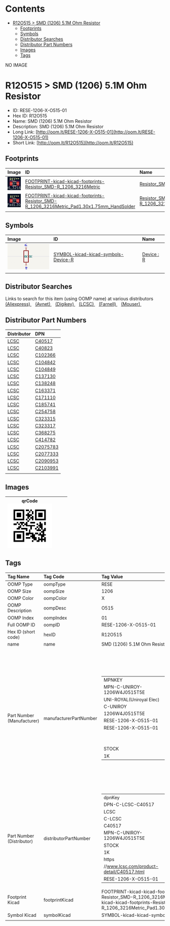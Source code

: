 



Contents
========

* [R12O515 > SMD (1206) 5.1M Ohm Resistor](#r12o515--smd-1206-51m-ohm-resistor)
	* [Footprints](#footprints)
	* [Symbols](#symbols)
	* [Distributor Searches](#distributor-searches)
	* [Distributor Part Numbers](#distributor-part-numbers)
	* [Images](#images)
	* [Tags](#tags)
  
NO IMAGE  
# R12O515 > SMD (1206) 5.1M Ohm Resistor

- ID: RESE-1206-X-O515-01
- Hex ID: R12O515
- Name: SMD (1206) 5.1M Ohm Resistor
- Description: SMD (1206) 5.1M Ohm Resistor
- Long Link: [http://oom.lt/RESE-1206-X-O515-01](http://oom.lt/RESE-1206-X-O515-01)
- Short Link: [http://oom.lt/R12O515](http://oom.lt/R12O515)

## Footprints
  

|Image|ID|Name|
| :--- | :--- | :--- |
|[![](https://raw.githubusercontent.com/oomlout/oomlout_OOMP_eda_V2/main/FOOTPRINT/kicad/kicad-footprints/Resistor_SMD/R_1206_3216Metric/image_140.png)](https://github.com/oomlout/oomlout_OOMP_eda_V2/tree/main/FOOTPRINT/kicad/kicad-footprints/Resistor_SMD/R_1206_3216Metric/)|[FOOTPRINT-kicad-kicad-footprints-Resistor_SMD-R_1206_3216Metric](https://github.com/oomlout/oomlout_OOMP_eda_V2/tree/main/FOOTPRINT/kicad/kicad-footprints/Resistor_SMD/R_1206_3216Metric/)|[Resistor_SMD : R_1206_3216Metric](https://github.com/oomlout/oomlout_OOMP_eda_V2/tree/main/FOOTPRINT/kicad/kicad-footprints/Resistor_SMD/R_1206_3216Metric/)|
|[![](https://raw.githubusercontent.com/oomlout/oomlout_OOMP_eda_V2/main/FOOTPRINT/kicad/kicad-footprints/Resistor_SMD/R_1206_3216Metric_Pad1.30x1.75mm_HandSolder/image_140.png)](https://github.com/oomlout/oomlout_OOMP_eda_V2/tree/main/FOOTPRINT/kicad/kicad-footprints/Resistor_SMD/R_1206_3216Metric_Pad1.30x1.75mm_HandSolder/)|[FOOTPRINT-kicad-kicad-footprints-Resistor_SMD-R_1206_3216Metric_Pad1.30x1.75mm_HandSolder](https://github.com/oomlout/oomlout_OOMP_eda_V2/tree/main/FOOTPRINT/kicad/kicad-footprints/Resistor_SMD/R_1206_3216Metric_Pad1.30x1.75mm_HandSolder/)|[Resistor_SMD : R_1206_3216Metric_Pad1.30x1.75mm_HandSolder](https://github.com/oomlout/oomlout_OOMP_eda_V2/tree/main/FOOTPRINT/kicad/kicad-footprints/Resistor_SMD/R_1206_3216Metric_Pad1.30x1.75mm_HandSolder/)|
||||

## Symbols
  

|Image|ID|Name|
| :--- | :--- | :--- |
|[![](https://raw.githubusercontent.com/oomlout/oomlout_OOMP_eda_V2/main/SYMBOL/kicad/kicad-symbols/Device/R/image_140.png)](https://github.com/oomlout/oomlout_OOMP_eda_V2/tree/main/SYMBOL/kicad/kicad-symbols/Device/R/)|[SYMBOL-kicad-kicad-symbols-Device-R](https://github.com/oomlout/oomlout_OOMP_eda_V2/tree/main/SYMBOL/kicad/kicad-symbols/Device/R/)|[Device : R](https://github.com/oomlout/oomlout_OOMP_eda_V2/tree/main/SYMBOL/kicad/kicad-symbols/Device/R/)|
||||

## Distributor Searches
  
Links to search for this item (using OOMP name) at various distributors  
[(Aliexpress) ](https://www.aliexpress.com/wholesale?SearchText=1117SMD+1206+5.1M+Ohm+Resistor)&nbsp;&nbsp;&nbsp;[(Avnet) ](https://www.avnet.com/shop/us/search/SMD+1206+5.1M+Ohm+Resistor)&nbsp;&nbsp;&nbsp;[(Digikey) ](https://www.digikey.co.uk/en/products/result?s=SMD+1206+5.1M+Ohm+Resistor)&nbsp;&nbsp;&nbsp;[(LCSC) ](https://www.lcsc.com/search?q=SMD+1206+5.1M+Ohm+Resistor)&nbsp;&nbsp;&nbsp;[(Farnell) ](https://uk.farnell.com/search?st=SMD+1206+5.1M+Ohm+Resistor)&nbsp;&nbsp;&nbsp;[(Mouser) ](https://www.mouser.com/c/?q=SMD+1206+5.1M+Ohm+Resistor)&nbsp;&nbsp;&nbsp;
## Distributor Part Numbers
  

|Distributor|DPN|
| :--- | :--- |
|[LCSC](https://www.lcsc.com/product-detail/C40517.html)|[C40517](https://www.lcsc.com/product-detail/C40517.html)|
|[LCSC](https://www.lcsc.com/product-detail/C40823.html)|[C40823](https://www.lcsc.com/product-detail/C40823.html)|
|[LCSC](https://www.lcsc.com/product-detail/C102366.html)|[C102366](https://www.lcsc.com/product-detail/C102366.html)|
|[LCSC](https://www.lcsc.com/product-detail/C104842.html)|[C104842](https://www.lcsc.com/product-detail/C104842.html)|
|[LCSC](https://www.lcsc.com/product-detail/C104849.html)|[C104849](https://www.lcsc.com/product-detail/C104849.html)|
|[LCSC](https://www.lcsc.com/product-detail/C137130.html)|[C137130](https://www.lcsc.com/product-detail/C137130.html)|
|[LCSC](https://www.lcsc.com/product-detail/C138248.html)|[C138248](https://www.lcsc.com/product-detail/C138248.html)|
|[LCSC](https://www.lcsc.com/product-detail/C163371.html)|[C163371](https://www.lcsc.com/product-detail/C163371.html)|
|[LCSC](https://www.lcsc.com/product-detail/C171110.html)|[C171110](https://www.lcsc.com/product-detail/C171110.html)|
|[LCSC](https://www.lcsc.com/product-detail/C185741.html)|[C185741](https://www.lcsc.com/product-detail/C185741.html)|
|[LCSC](https://www.lcsc.com/product-detail/C254758.html)|[C254758](https://www.lcsc.com/product-detail/C254758.html)|
|[LCSC](https://www.lcsc.com/product-detail/C323315.html)|[C323315](https://www.lcsc.com/product-detail/C323315.html)|
|[LCSC](https://www.lcsc.com/product-detail/C323317.html)|[C323317](https://www.lcsc.com/product-detail/C323317.html)|
|[LCSC](https://www.lcsc.com/product-detail/C368275.html)|[C368275](https://www.lcsc.com/product-detail/C368275.html)|
|[LCSC](https://www.lcsc.com/product-detail/C414782.html)|[C414782](https://www.lcsc.com/product-detail/C414782.html)|
|[LCSC](https://www.lcsc.com/product-detail/C2075783.html)|[C2075783](https://www.lcsc.com/product-detail/C2075783.html)|
|[LCSC](https://www.lcsc.com/product-detail/C2077333.html)|[C2077333](https://www.lcsc.com/product-detail/C2077333.html)|
|[LCSC](https://www.lcsc.com/product-detail/C2090953.html)|[C2090953](https://www.lcsc.com/product-detail/C2090953.html)|
|[LCSC](https://www.lcsc.com/product-detail/C2103991.html)|[C2103991](https://www.lcsc.com/product-detail/C2103991.html)|
|||

## Images
  

|qrCode<br>[![](https://raw.githubusercontent.com/oomlout/oomlout_OOMP_parts_V2/main/RESE/1206/X/O515/01/qrCode_140.png)](https://github.com/oomlout/oomlout_OOMP_parts_V2/tree/main/RESE/1206/X/O515/01/qrCode.png)||||
| :---: | :---: | :---: | :---: |

## Tags
  

|Tag Name|Tag Code|Tag Value|
| :--- | :--- | :--- |
|OOMP Type|oompType|RESE|
|OOMP Size|oompSize|1206|
|OOMP Color|oompColor|X|
|OOMP Description|oompDesc|O515|
|OOMP Index|oompIndex|01|
|Full OOMP ID|oompID|RESE-1206-X-O515-01|
|Hex ID (short code)|hexID|R12O515|
|name|name|SMD (1206) 5.1M Ohm Resistor|
|Part Number (Manufacturer)|manufacturerPartNumber|<table><tr><td>MPNKEY</td></tr><tr><td> MPN-C-UNIROY-1206W4J0515T5E</td><td> MANUFACTURER</td></tr><tr><td> UNI-ROYAL(Uniroyal Elec)</td><td> MANUCODE</td></tr><tr><td> C-UNIROY</td><td> MPN</td></tr><tr><td> 1206W4J0515T5E</td><td> OOMPIDPARTIAL</td></tr><tr><td> RESE-1206-X-O515-01</td><td> OOMPID</td></tr><tr><td> RESE-1206-X-O515-01</td><td> LINK</td></tr><tr><td> </td><td> DESCRIPTION</td></tr><tr><td> </td><td> TAGS</td></tr><tr><td> STOCK</td></tr><tr><td>1K</td></tr></table></td><td> <table><tr><td>MPNKEY</td></tr><tr><td> MPN-C-UNIROY-1206W4F5104T5E</td><td> MANUFACTURER</td></tr><tr><td> UNI-ROYAL(Uniroyal Elec)</td><td> MANUCODE</td></tr><tr><td> C-UNIROY</td><td> MPN</td></tr><tr><td> 1206W4F5104T5E</td><td> OOMPIDPARTIAL</td></tr><tr><td> RESE-1206-X-O515-01</td><td> OOMPID</td></tr><tr><td> RESE-1206-X-O515-01</td><td> LINK</td></tr><tr><td> </td><td> DESCRIPTION</td></tr><tr><td> </td><td> TAGS</td></tr><tr><td> </td></tr></table></td><td> <table><tr><td>MPNKEY</td></tr><tr><td> MPN-C-LIZELE-CR1206J40515G</td><td> MANUFACTURER</td></tr><tr><td> LIZ Elec</td><td> MANUCODE</td></tr><tr><td> C-LIZELE</td><td> MPN</td></tr><tr><td> CR1206J40515G</td><td> OOMPIDPARTIAL</td></tr><tr><td> RESE-1206-X-O515-01</td><td> OOMPID</td></tr><tr><td> RESE-1206-X-O515-01</td><td> LINK</td></tr><tr><td> </td><td> DESCRIPTION</td></tr><tr><td> </td><td> TAGS</td></tr><tr><td> </td></tr></table></td><td> <table><tr><td>MPNKEY</td></tr><tr><td> MPN-C-RALEC-RTT065104FTP</td><td> MANUFACTURER</td></tr><tr><td> RALEC</td><td> MANUCODE</td></tr><tr><td> C-RALEC</td><td> MPN</td></tr><tr><td> RTT065104FTP</td><td> OOMPIDPARTIAL</td></tr><tr><td> RESE-1206-X-O515-01</td><td> OOMPID</td></tr><tr><td> RESE-1206-X-O515-01</td><td> LINK</td></tr><tr><td> </td><td> DESCRIPTION</td></tr><tr><td> </td><td> TAGS</td></tr><tr><td> STOCK</td></tr><tr><td>1K</td></tr></table></td><td> <table><tr><td>MPNKEY</td></tr><tr><td> MPN-C-RALEC-RTT06515JTP</td><td> MANUFACTURER</td></tr><tr><td> RALEC</td><td> MANUCODE</td></tr><tr><td> C-RALEC</td><td> MPN</td></tr><tr><td> RTT06515JTP</td><td> OOMPIDPARTIAL</td></tr><tr><td> RESE-1206-X-O515-01</td><td> OOMPID</td></tr><tr><td> RESE-1206-X-O515-01</td><td> LINK</td></tr><tr><td> </td><td> DESCRIPTION</td></tr><tr><td> </td><td> TAGS</td></tr><tr><td> STOCK</td></tr><tr><td>1K</td></tr></table></td><td> <table><tr><td>MPNKEY</td></tr><tr><td> MPN-C-YAGEO-RC1206JR-075M1L</td><td> MANUFACTURER</td></tr><tr><td> YAGEO</td><td> MANUCODE</td></tr><tr><td> C-YAGEO</td><td> MPN</td></tr><tr><td> RC1206JR-075M1L</td><td> OOMPIDPARTIAL</td></tr><tr><td> RESE-1206-X-O515-01</td><td> OOMPID</td></tr><tr><td> RESE-1206-X-O515-01</td><td> LINK</td></tr><tr><td> </td><td> DESCRIPTION</td></tr><tr><td> </td><td> TAGS</td></tr><tr><td> </td></tr></table></td><td> <table><tr><td>MPNKEY</td></tr><tr><td> MPN-C-YAGEO-AC1206FR-075M1L</td><td> MANUFACTURER</td></tr><tr><td> YAGEO</td><td> MANUCODE</td></tr><tr><td> C-YAGEO</td><td> MPN</td></tr><tr><td> AC1206FR-075M1L</td><td> OOMPIDPARTIAL</td></tr><tr><td> RESE-1206-X-O515-01</td><td> OOMPID</td></tr><tr><td> RESE-1206-X-O515-01</td><td> LINK</td></tr><tr><td> </td><td> DESCRIPTION</td></tr><tr><td> </td><td> TAGS</td></tr><tr><td> </td></tr></table></td><td> <table><tr><td>MPNKEY</td></tr><tr><td> MPN-C-YAGEO-RC1206FR-075M1L</td><td> MANUFACTURER</td></tr><tr><td> YAGEO</td><td> MANUCODE</td></tr><tr><td> C-YAGEO</td><td> MPN</td></tr><tr><td> RC1206FR-075M1L</td><td> OOMPIDPARTIAL</td></tr><tr><td> RESE-1206-X-O515-01</td><td> OOMPID</td></tr><tr><td> RESE-1206-X-O515-01</td><td> LINK</td></tr><tr><td> </td><td> DESCRIPTION</td></tr><tr><td> </td><td> TAGS</td></tr><tr><td> </td></tr></table></td><td> <table><tr><td>MPNKEY</td></tr><tr><td> MPN-C-WALSIN-WR12W5104FTL</td><td> MANUFACTURER</td></tr><tr><td> Walsin Tech Corp</td><td> MANUCODE</td></tr><tr><td> C-WALSIN</td><td> MPN</td></tr><tr><td> WR12W5104FTL</td><td> OOMPIDPARTIAL</td></tr><tr><td> RESE-1206-X-O515-01</td><td> OOMPID</td></tr><tr><td> RESE-1206-X-O515-01</td><td> LINK</td></tr><tr><td> </td><td> DESCRIPTION</td></tr><tr><td> </td><td> TAGS</td></tr><tr><td> </td></tr></table></td><td> <table><tr><td>MPNKEY</td></tr><tr><td> MPN-C-HKRHON-RCT065M1FLF</td><td> MANUFACTURER</td></tr><tr><td> HKR(Hong Kong Resistors)</td><td> MANUCODE</td></tr><tr><td> C-HKRHON</td><td> MPN</td></tr><tr><td> RCT065M1FLF</td><td> OOMPIDPARTIAL</td></tr><tr><td> RESE-1206-X-O515-01</td><td> OOMPID</td></tr><tr><td> RESE-1206-X-O515-01</td><td> LINK</td></tr><tr><td> </td><td> DESCRIPTION</td></tr><tr><td> </td><td> TAGS</td></tr><tr><td> </td></tr></table></td><td> <table><tr><td>MPNKEY</td></tr><tr><td> MPN-C-TAITEC-RM12FTN5104</td><td> MANUFACTURER</td></tr><tr><td> TA-I Tech</td><td> MANUCODE</td></tr><tr><td> C-TAITEC</td><td> MPN</td></tr><tr><td> RM12FTN5104</td><td> OOMPIDPARTIAL</td></tr><tr><td> RESE-1206-X-O515-01</td><td> OOMPID</td></tr><tr><td> RESE-1206-X-O515-01</td><td> LINK</td></tr><tr><td> </td><td> DESCRIPTION</td></tr><tr><td> </td><td> TAGS</td></tr><tr><td> </td></tr></table></td><td> <table><tr><td>MPNKEY</td></tr><tr><td> MPN-C-FHGUAN-RS-06L5104FT</td><td> MANUFACTURER</td></tr><tr><td> FH (Guangdong Fenghua Advanced Tech)</td><td> MANUCODE</td></tr><tr><td> C-FHGUAN</td><td> MPN</td></tr><tr><td> RS-06L5104FT</td><td> OOMPIDPARTIAL</td></tr><tr><td> RESE-1206-X-O515-01</td><td> OOMPID</td></tr><tr><td> RESE-1206-X-O515-01</td><td> LINK</td></tr><tr><td> </td><td> DESCRIPTION</td></tr><tr><td> </td><td> TAGS</td></tr><tr><td> </td></tr></table></td><td> <table><tr><td>MPNKEY</td></tr><tr><td> MPN-C-FHGUAN-RS-06L515JT</td><td> MANUFACTURER</td></tr><tr><td> FH (Guangdong Fenghua Advanced Tech)</td><td> MANUCODE</td></tr><tr><td> C-FHGUAN</td><td> MPN</td></tr><tr><td> RS-06L515JT</td><td> OOMPIDPARTIAL</td></tr><tr><td> RESE-1206-X-O515-01</td><td> OOMPID</td></tr><tr><td> RESE-1206-X-O515-01</td><td> LINK</td></tr><tr><td> </td><td> DESCRIPTION</td></tr><tr><td> </td><td> TAGS</td></tr><tr><td> </td></tr></table></td><td> <table><tr><td>MPNKEY</td></tr><tr><td> MPN-C-WALSIN-WR12X515JTL</td><td> MANUFACTURER</td></tr><tr><td> Walsin Tech Corp</td><td> MANUCODE</td></tr><tr><td> C-WALSIN</td><td> MPN</td></tr><tr><td> WR12X515JTL</td><td> OOMPIDPARTIAL</td></tr><tr><td> RESE-1206-X-O515-01</td><td> OOMPID</td></tr><tr><td> RESE-1206-X-O515-01</td><td> LINK</td></tr><tr><td> </td><td> DESCRIPTION</td></tr><tr><td> </td><td> TAGS</td></tr><tr><td> </td></tr></table></td><td> <table><tr><td>MPNKEY</td></tr><tr><td> MPN-C-UNIROY-HV06W4F5104T5E</td><td> MANUFACTURER</td></tr><tr><td> UNI-ROYAL(Uniroyal Elec)</td><td> MANUCODE</td></tr><tr><td> C-UNIROY</td><td> MPN</td></tr><tr><td> HV06W4F5104T5E</td><td> OOMPIDPARTIAL</td></tr><tr><td> RESE-1206-X-O515-01</td><td> OOMPID</td></tr><tr><td> RESE-1206-X-O515-01</td><td> LINK</td></tr><tr><td> </td><td> DESCRIPTION</td></tr><tr><td> </td><td> TAGS</td></tr><tr><td> </td></tr></table></td><td> <table><tr><td>MPNKEY</td></tr><tr><td> MPN-C-ROHMSE-KTR18EZPF5104</td><td> MANUFACTURER</td></tr><tr><td> ROHM Semicon</td><td> MANUCODE</td></tr><tr><td> C-ROHMSE</td><td> MPN</td></tr><tr><td> KTR18EZPF5104</td><td> OOMPIDPARTIAL</td></tr><tr><td> RESE-1206-X-O515-01</td><td> OOMPID</td></tr><tr><td> RESE-1206-X-O515-01</td><td> LINK</td></tr><tr><td> </td><td> DESCRIPTION</td></tr><tr><td> </td><td> TAGS</td></tr><tr><td> </td></tr></table></td><td> <table><tr><td>MPNKEY</td></tr><tr><td> MPN-C-PANASO-ERJ-8GEYJ515V</td><td> MANUFACTURER</td></tr><tr><td> PANASONIC</td><td> MANUCODE</td></tr><tr><td> C-PANASO</td><td> MPN</td></tr><tr><td> ERJ-8GEYJ515V</td><td> OOMPIDPARTIAL</td></tr><tr><td> RESE-1206-X-O515-01</td><td> OOMPID</td></tr><tr><td> RESE-1206-X-O515-01</td><td> LINK</td></tr><tr><td> </td><td> DESCRIPTION</td></tr><tr><td> </td><td> TAGS</td></tr><tr><td> </td></tr></table></td><td> <table><tr><td>MPNKEY</td></tr><tr><td> MPN-C-VISHAY-CRCW12065M10FKEA</td><td> MANUFACTURER</td></tr><tr><td> Vishay Intertech</td><td> MANUCODE</td></tr><tr><td> C-VISHAY</td><td> MPN</td></tr><tr><td> CRCW12065M10FKEA</td><td> OOMPIDPARTIAL</td></tr><tr><td> RESE-1206-X-O515-01</td><td> OOMPID</td></tr><tr><td> RESE-1206-X-O515-01</td><td> LINK</td></tr><tr><td> </td><td> DESCRIPTION</td></tr><tr><td> </td><td> TAGS</td></tr><tr><td> </td></tr></table></td><td> <table><tr><td>MPNKEY</td></tr><tr><td> MPN-C-TECONN-CRGH1206J5M1</td><td> MANUFACTURER</td></tr><tr><td> TE Connectivity</td><td> MANUCODE</td></tr><tr><td> C-TECONN</td><td> MPN</td></tr><tr><td> CRGH1206J5M1</td><td> OOMPIDPARTIAL</td></tr><tr><td> RESE-1206-X-O515-01</td><td> OOMPID</td></tr><tr><td> RESE-1206-X-O515-01</td><td> LINK</td></tr><tr><td> </td><td> DESCRIPTION</td></tr><tr><td> </td><td> TAGS</td></tr><tr><td> </td></tr></table></td><td> <table><tr><td>MPNKEY</td></tr><tr><td> MPN-C-UNIROY-1206W4J0515T5E</td><td> MANUFACTURER</td></tr><tr><td> UNI-ROYAL(Uniroyal Elec)</td><td> MANUCODE</td></tr><tr><td> C-UNIROY</td><td> MPN</td></tr><tr><td> 1206W4J0515T5E</td><td> OOMPIDPARTIAL</td></tr><tr><td> RESE-1206-X-O515-01</td><td> OOMPID</td></tr><tr><td> RESE-1206-X-O515-01</td><td> LINK</td></tr><tr><td> </td><td> DESCRIPTION</td></tr><tr><td> </td><td> TAGS</td></tr><tr><td> STOCK</td></tr><tr><td>1K</td></tr></table></td><td> <table><tr><td>MPNKEY</td></tr><tr><td> MPN-C-UNIROY-1206W4F5104T5E</td><td> MANUFACTURER</td></tr><tr><td> UNI-ROYAL(Uniroyal Elec)</td><td> MANUCODE</td></tr><tr><td> C-UNIROY</td><td> MPN</td></tr><tr><td> 1206W4F5104T5E</td><td> OOMPIDPARTIAL</td></tr><tr><td> RESE-1206-X-O515-01</td><td> OOMPID</td></tr><tr><td> RESE-1206-X-O515-01</td><td> LINK</td></tr><tr><td> </td><td> DESCRIPTION</td></tr><tr><td> </td><td> TAGS</td></tr><tr><td> </td></tr></table></td><td> <table><tr><td>MPNKEY</td></tr><tr><td> MPN-C-LIZELE-CR1206J40515G</td><td> MANUFACTURER</td></tr><tr><td> LIZ Elec</td><td> MANUCODE</td></tr><tr><td> C-LIZELE</td><td> MPN</td></tr><tr><td> CR1206J40515G</td><td> OOMPIDPARTIAL</td></tr><tr><td> RESE-1206-X-O515-01</td><td> OOMPID</td></tr><tr><td> RESE-1206-X-O515-01</td><td> LINK</td></tr><tr><td> </td><td> DESCRIPTION</td></tr><tr><td> </td><td> TAGS</td></tr><tr><td> </td></tr></table></td><td> <table><tr><td>MPNKEY</td></tr><tr><td> MPN-C-RALEC-RTT065104FTP</td><td> MANUFACTURER</td></tr><tr><td> RALEC</td><td> MANUCODE</td></tr><tr><td> C-RALEC</td><td> MPN</td></tr><tr><td> RTT065104FTP</td><td> OOMPIDPARTIAL</td></tr><tr><td> RESE-1206-X-O515-01</td><td> OOMPID</td></tr><tr><td> RESE-1206-X-O515-01</td><td> LINK</td></tr><tr><td> </td><td> DESCRIPTION</td></tr><tr><td> </td><td> TAGS</td></tr><tr><td> STOCK</td></tr><tr><td>1K</td></tr></table></td><td> <table><tr><td>MPNKEY</td></tr><tr><td> MPN-C-RALEC-RTT06515JTP</td><td> MANUFACTURER</td></tr><tr><td> RALEC</td><td> MANUCODE</td></tr><tr><td> C-RALEC</td><td> MPN</td></tr><tr><td> RTT06515JTP</td><td> OOMPIDPARTIAL</td></tr><tr><td> RESE-1206-X-O515-01</td><td> OOMPID</td></tr><tr><td> RESE-1206-X-O515-01</td><td> LINK</td></tr><tr><td> </td><td> DESCRIPTION</td></tr><tr><td> </td><td> TAGS</td></tr><tr><td> STOCK</td></tr><tr><td>1K</td></tr></table></td><td> <table><tr><td>MPNKEY</td></tr><tr><td> MPN-C-YAGEO-RC1206JR-075M1L</td><td> MANUFACTURER</td></tr><tr><td> YAGEO</td><td> MANUCODE</td></tr><tr><td> C-YAGEO</td><td> MPN</td></tr><tr><td> RC1206JR-075M1L</td><td> OOMPIDPARTIAL</td></tr><tr><td> RESE-1206-X-O515-01</td><td> OOMPID</td></tr><tr><td> RESE-1206-X-O515-01</td><td> LINK</td></tr><tr><td> </td><td> DESCRIPTION</td></tr><tr><td> </td><td> TAGS</td></tr><tr><td> </td></tr></table></td><td> <table><tr><td>MPNKEY</td></tr><tr><td> MPN-C-YAGEO-AC1206FR-075M1L</td><td> MANUFACTURER</td></tr><tr><td> YAGEO</td><td> MANUCODE</td></tr><tr><td> C-YAGEO</td><td> MPN</td></tr><tr><td> AC1206FR-075M1L</td><td> OOMPIDPARTIAL</td></tr><tr><td> RESE-1206-X-O515-01</td><td> OOMPID</td></tr><tr><td> RESE-1206-X-O515-01</td><td> LINK</td></tr><tr><td> </td><td> DESCRIPTION</td></tr><tr><td> </td><td> TAGS</td></tr><tr><td> </td></tr></table></td><td> <table><tr><td>MPNKEY</td></tr><tr><td> MPN-C-YAGEO-RC1206FR-075M1L</td><td> MANUFACTURER</td></tr><tr><td> YAGEO</td><td> MANUCODE</td></tr><tr><td> C-YAGEO</td><td> MPN</td></tr><tr><td> RC1206FR-075M1L</td><td> OOMPIDPARTIAL</td></tr><tr><td> RESE-1206-X-O515-01</td><td> OOMPID</td></tr><tr><td> RESE-1206-X-O515-01</td><td> LINK</td></tr><tr><td> </td><td> DESCRIPTION</td></tr><tr><td> </td><td> TAGS</td></tr><tr><td> </td></tr></table></td><td> <table><tr><td>MPNKEY</td></tr><tr><td> MPN-C-WALSIN-WR12W5104FTL</td><td> MANUFACTURER</td></tr><tr><td> Walsin Tech Corp</td><td> MANUCODE</td></tr><tr><td> C-WALSIN</td><td> MPN</td></tr><tr><td> WR12W5104FTL</td><td> OOMPIDPARTIAL</td></tr><tr><td> RESE-1206-X-O515-01</td><td> OOMPID</td></tr><tr><td> RESE-1206-X-O515-01</td><td> LINK</td></tr><tr><td> </td><td> DESCRIPTION</td></tr><tr><td> </td><td> TAGS</td></tr><tr><td> </td></tr></table></td><td> <table><tr><td>MPNKEY</td></tr><tr><td> MPN-C-HKRHON-RCT065M1FLF</td><td> MANUFACTURER</td></tr><tr><td> HKR(Hong Kong Resistors)</td><td> MANUCODE</td></tr><tr><td> C-HKRHON</td><td> MPN</td></tr><tr><td> RCT065M1FLF</td><td> OOMPIDPARTIAL</td></tr><tr><td> RESE-1206-X-O515-01</td><td> OOMPID</td></tr><tr><td> RESE-1206-X-O515-01</td><td> LINK</td></tr><tr><td> </td><td> DESCRIPTION</td></tr><tr><td> </td><td> TAGS</td></tr><tr><td> </td></tr></table></td><td> <table><tr><td>MPNKEY</td></tr><tr><td> MPN-C-TAITEC-RM12FTN5104</td><td> MANUFACTURER</td></tr><tr><td> TA-I Tech</td><td> MANUCODE</td></tr><tr><td> C-TAITEC</td><td> MPN</td></tr><tr><td> RM12FTN5104</td><td> OOMPIDPARTIAL</td></tr><tr><td> RESE-1206-X-O515-01</td><td> OOMPID</td></tr><tr><td> RESE-1206-X-O515-01</td><td> LINK</td></tr><tr><td> </td><td> DESCRIPTION</td></tr><tr><td> </td><td> TAGS</td></tr><tr><td> </td></tr></table></td><td> <table><tr><td>MPNKEY</td></tr><tr><td> MPN-C-FHGUAN-RS-06L5104FT</td><td> MANUFACTURER</td></tr><tr><td> FH (Guangdong Fenghua Advanced Tech)</td><td> MANUCODE</td></tr><tr><td> C-FHGUAN</td><td> MPN</td></tr><tr><td> RS-06L5104FT</td><td> OOMPIDPARTIAL</td></tr><tr><td> RESE-1206-X-O515-01</td><td> OOMPID</td></tr><tr><td> RESE-1206-X-O515-01</td><td> LINK</td></tr><tr><td> </td><td> DESCRIPTION</td></tr><tr><td> </td><td> TAGS</td></tr><tr><td> </td></tr></table></td><td> <table><tr><td>MPNKEY</td></tr><tr><td> MPN-C-FHGUAN-RS-06L515JT</td><td> MANUFACTURER</td></tr><tr><td> FH (Guangdong Fenghua Advanced Tech)</td><td> MANUCODE</td></tr><tr><td> C-FHGUAN</td><td> MPN</td></tr><tr><td> RS-06L515JT</td><td> OOMPIDPARTIAL</td></tr><tr><td> RESE-1206-X-O515-01</td><td> OOMPID</td></tr><tr><td> RESE-1206-X-O515-01</td><td> LINK</td></tr><tr><td> </td><td> DESCRIPTION</td></tr><tr><td> </td><td> TAGS</td></tr><tr><td> </td></tr></table></td><td> <table><tr><td>MPNKEY</td></tr><tr><td> MPN-C-WALSIN-WR12X515JTL</td><td> MANUFACTURER</td></tr><tr><td> Walsin Tech Corp</td><td> MANUCODE</td></tr><tr><td> C-WALSIN</td><td> MPN</td></tr><tr><td> WR12X515JTL</td><td> OOMPIDPARTIAL</td></tr><tr><td> RESE-1206-X-O515-01</td><td> OOMPID</td></tr><tr><td> RESE-1206-X-O515-01</td><td> LINK</td></tr><tr><td> </td><td> DESCRIPTION</td></tr><tr><td> </td><td> TAGS</td></tr><tr><td> </td></tr></table></td><td> <table><tr><td>MPNKEY</td></tr><tr><td> MPN-C-UNIROY-HV06W4F5104T5E</td><td> MANUFACTURER</td></tr><tr><td> UNI-ROYAL(Uniroyal Elec)</td><td> MANUCODE</td></tr><tr><td> C-UNIROY</td><td> MPN</td></tr><tr><td> HV06W4F5104T5E</td><td> OOMPIDPARTIAL</td></tr><tr><td> RESE-1206-X-O515-01</td><td> OOMPID</td></tr><tr><td> RESE-1206-X-O515-01</td><td> LINK</td></tr><tr><td> </td><td> DESCRIPTION</td></tr><tr><td> </td><td> TAGS</td></tr><tr><td> </td></tr></table></td><td> <table><tr><td>MPNKEY</td></tr><tr><td> MPN-C-ROHMSE-KTR18EZPF5104</td><td> MANUFACTURER</td></tr><tr><td> ROHM Semicon</td><td> MANUCODE</td></tr><tr><td> C-ROHMSE</td><td> MPN</td></tr><tr><td> KTR18EZPF5104</td><td> OOMPIDPARTIAL</td></tr><tr><td> RESE-1206-X-O515-01</td><td> OOMPID</td></tr><tr><td> RESE-1206-X-O515-01</td><td> LINK</td></tr><tr><td> </td><td> DESCRIPTION</td></tr><tr><td> </td><td> TAGS</td></tr><tr><td> </td></tr></table></td><td> <table><tr><td>MPNKEY</td></tr><tr><td> MPN-C-PANASO-ERJ-8GEYJ515V</td><td> MANUFACTURER</td></tr><tr><td> PANASONIC</td><td> MANUCODE</td></tr><tr><td> C-PANASO</td><td> MPN</td></tr><tr><td> ERJ-8GEYJ515V</td><td> OOMPIDPARTIAL</td></tr><tr><td> RESE-1206-X-O515-01</td><td> OOMPID</td></tr><tr><td> RESE-1206-X-O515-01</td><td> LINK</td></tr><tr><td> </td><td> DESCRIPTION</td></tr><tr><td> </td><td> TAGS</td></tr><tr><td> </td></tr></table></td><td> <table><tr><td>MPNKEY</td></tr><tr><td> MPN-C-VISHAY-CRCW12065M10FKEA</td><td> MANUFACTURER</td></tr><tr><td> Vishay Intertech</td><td> MANUCODE</td></tr><tr><td> C-VISHAY</td><td> MPN</td></tr><tr><td> CRCW12065M10FKEA</td><td> OOMPIDPARTIAL</td></tr><tr><td> RESE-1206-X-O515-01</td><td> OOMPID</td></tr><tr><td> RESE-1206-X-O515-01</td><td> LINK</td></tr><tr><td> </td><td> DESCRIPTION</td></tr><tr><td> </td><td> TAGS</td></tr><tr><td> </td></tr></table></td><td> <table><tr><td>MPNKEY</td></tr><tr><td> MPN-C-TECONN-CRGH1206J5M1</td><td> MANUFACTURER</td></tr><tr><td> TE Connectivity</td><td> MANUCODE</td></tr><tr><td> C-TECONN</td><td> MPN</td></tr><tr><td> CRGH1206J5M1</td><td> OOMPIDPARTIAL</td></tr><tr><td> RESE-1206-X-O515-01</td><td> OOMPID</td></tr><tr><td> RESE-1206-X-O515-01</td><td> LINK</td></tr><tr><td> </td><td> DESCRIPTION</td></tr><tr><td> </td><td> TAGS</td></tr><tr><td> </td></tr></table>|
|Part Number (Distributor)|distributorPartNumber|<table><tr><td>dpnKey</td></tr><tr><td> DPN-C-LCSC-C40517</td><td> DISTRIBUTOR</td></tr><tr><td> LCSC</td><td> DISTRCODE</td></tr><tr><td> C-LCSC</td><td> DPN</td></tr><tr><td> C40517</td><td> MPN</td></tr><tr><td> MPN-C-UNIROY-1206W4J0515T5E</td><td> TAGS</td></tr><tr><td> STOCK</td></tr><tr><td>1K</td><td> LINK</td></tr><tr><td> https</td></tr><tr><td>//www.lcsc.com/product-detail/C40517.html</td><td> OOMPID</td></tr><tr><td> RESE-1206-X-O515-01</td></tr></table></td><td> <table><tr><td>dpnKey</td></tr><tr><td> DPN-C-LCSC-C40823</td><td> DISTRIBUTOR</td></tr><tr><td> LCSC</td><td> DISTRCODE</td></tr><tr><td> C-LCSC</td><td> DPN</td></tr><tr><td> C40823</td><td> MPN</td></tr><tr><td> MPN-C-UNIROY-1206W4F5104T5E</td><td> TAGS</td></tr><tr><td> </td><td> LINK</td></tr><tr><td> https</td></tr><tr><td>//www.lcsc.com/product-detail/C40823.html</td><td> OOMPID</td></tr><tr><td> RESE-1206-X-O515-01</td></tr></table></td><td> <table><tr><td>dpnKey</td></tr><tr><td> DPN-C-LCSC-C102366</td><td> DISTRIBUTOR</td></tr><tr><td> LCSC</td><td> DISTRCODE</td></tr><tr><td> C-LCSC</td><td> DPN</td></tr><tr><td> C102366</td><td> MPN</td></tr><tr><td> MPN-C-LIZELE-CR1206J40515G</td><td> TAGS</td></tr><tr><td> </td><td> LINK</td></tr><tr><td> https</td></tr><tr><td>//www.lcsc.com/product-detail/C102366.html</td><td> OOMPID</td></tr><tr><td> RESE-1206-X-O515-01</td></tr></table></td><td> <table><tr><td>dpnKey</td></tr><tr><td> DPN-C-LCSC-C104842</td><td> DISTRIBUTOR</td></tr><tr><td> LCSC</td><td> DISTRCODE</td></tr><tr><td> C-LCSC</td><td> DPN</td></tr><tr><td> C104842</td><td> MPN</td></tr><tr><td> MPN-C-RALEC-RTT065104FTP</td><td> TAGS</td></tr><tr><td> STOCK</td></tr><tr><td>1K</td><td> LINK</td></tr><tr><td> https</td></tr><tr><td>//www.lcsc.com/product-detail/C104842.html</td><td> OOMPID</td></tr><tr><td> RESE-1206-X-O515-01</td></tr></table></td><td> <table><tr><td>dpnKey</td></tr><tr><td> DPN-C-LCSC-C104849</td><td> DISTRIBUTOR</td></tr><tr><td> LCSC</td><td> DISTRCODE</td></tr><tr><td> C-LCSC</td><td> DPN</td></tr><tr><td> C104849</td><td> MPN</td></tr><tr><td> MPN-C-RALEC-RTT06515JTP</td><td> TAGS</td></tr><tr><td> STOCK</td></tr><tr><td>1K</td><td> LINK</td></tr><tr><td> https</td></tr><tr><td>//www.lcsc.com/product-detail/C104849.html</td><td> OOMPID</td></tr><tr><td> RESE-1206-X-O515-01</td></tr></table></td><td> <table><tr><td>dpnKey</td></tr><tr><td> DPN-C-LCSC-C137130</td><td> DISTRIBUTOR</td></tr><tr><td> LCSC</td><td> DISTRCODE</td></tr><tr><td> C-LCSC</td><td> DPN</td></tr><tr><td> C137130</td><td> MPN</td></tr><tr><td> MPN-C-YAGEO-RC1206JR-075M1L</td><td> TAGS</td></tr><tr><td> </td><td> LINK</td></tr><tr><td> https</td></tr><tr><td>//www.lcsc.com/product-detail/C137130.html</td><td> OOMPID</td></tr><tr><td> RESE-1206-X-O515-01</td></tr></table></td><td> <table><tr><td>dpnKey</td></tr><tr><td> DPN-C-LCSC-C138248</td><td> DISTRIBUTOR</td></tr><tr><td> LCSC</td><td> DISTRCODE</td></tr><tr><td> C-LCSC</td><td> DPN</td></tr><tr><td> C138248</td><td> MPN</td></tr><tr><td> MPN-C-YAGEO-AC1206FR-075M1L</td><td> TAGS</td></tr><tr><td> </td><td> LINK</td></tr><tr><td> https</td></tr><tr><td>//www.lcsc.com/product-detail/C138248.html</td><td> OOMPID</td></tr><tr><td> RESE-1206-X-O515-01</td></tr></table></td><td> <table><tr><td>dpnKey</td></tr><tr><td> DPN-C-LCSC-C163371</td><td> DISTRIBUTOR</td></tr><tr><td> LCSC</td><td> DISTRCODE</td></tr><tr><td> C-LCSC</td><td> DPN</td></tr><tr><td> C163371</td><td> MPN</td></tr><tr><td> MPN-C-YAGEO-RC1206FR-075M1L</td><td> TAGS</td></tr><tr><td> </td><td> LINK</td></tr><tr><td> https</td></tr><tr><td>//www.lcsc.com/product-detail/C163371.html</td><td> OOMPID</td></tr><tr><td> RESE-1206-X-O515-01</td></tr></table></td><td> <table><tr><td>dpnKey</td></tr><tr><td> DPN-C-LCSC-C171110</td><td> DISTRIBUTOR</td></tr><tr><td> LCSC</td><td> DISTRCODE</td></tr><tr><td> C-LCSC</td><td> DPN</td></tr><tr><td> C171110</td><td> MPN</td></tr><tr><td> MPN-C-WALSIN-WR12W5104FTL</td><td> TAGS</td></tr><tr><td> </td><td> LINK</td></tr><tr><td> https</td></tr><tr><td>//www.lcsc.com/product-detail/C171110.html</td><td> OOMPID</td></tr><tr><td> RESE-1206-X-O515-01</td></tr></table></td><td> <table><tr><td>dpnKey</td></tr><tr><td> DPN-C-LCSC-C185741</td><td> DISTRIBUTOR</td></tr><tr><td> LCSC</td><td> DISTRCODE</td></tr><tr><td> C-LCSC</td><td> DPN</td></tr><tr><td> C185741</td><td> MPN</td></tr><tr><td> MPN-C-HKRHON-RCT065M1FLF</td><td> TAGS</td></tr><tr><td> </td><td> LINK</td></tr><tr><td> https</td></tr><tr><td>//www.lcsc.com/product-detail/C185741.html</td><td> OOMPID</td></tr><tr><td> RESE-1206-X-O515-01</td></tr></table></td><td> <table><tr><td>dpnKey</td></tr><tr><td> DPN-C-LCSC-C254758</td><td> DISTRIBUTOR</td></tr><tr><td> LCSC</td><td> DISTRCODE</td></tr><tr><td> C-LCSC</td><td> DPN</td></tr><tr><td> C254758</td><td> MPN</td></tr><tr><td> MPN-C-TAITEC-RM12FTN5104</td><td> TAGS</td></tr><tr><td> </td><td> LINK</td></tr><tr><td> https</td></tr><tr><td>//www.lcsc.com/product-detail/C254758.html</td><td> OOMPID</td></tr><tr><td> RESE-1206-X-O515-01</td></tr></table></td><td> <table><tr><td>dpnKey</td></tr><tr><td> DPN-C-LCSC-C323315</td><td> DISTRIBUTOR</td></tr><tr><td> LCSC</td><td> DISTRCODE</td></tr><tr><td> C-LCSC</td><td> DPN</td></tr><tr><td> C323315</td><td> MPN</td></tr><tr><td> MPN-C-FHGUAN-RS-06L5104FT</td><td> TAGS</td></tr><tr><td> </td><td> LINK</td></tr><tr><td> https</td></tr><tr><td>//www.lcsc.com/product-detail/C323315.html</td><td> OOMPID</td></tr><tr><td> RESE-1206-X-O515-01</td></tr></table></td><td> <table><tr><td>dpnKey</td></tr><tr><td> DPN-C-LCSC-C323317</td><td> DISTRIBUTOR</td></tr><tr><td> LCSC</td><td> DISTRCODE</td></tr><tr><td> C-LCSC</td><td> DPN</td></tr><tr><td> C323317</td><td> MPN</td></tr><tr><td> MPN-C-FHGUAN-RS-06L515JT</td><td> TAGS</td></tr><tr><td> </td><td> LINK</td></tr><tr><td> https</td></tr><tr><td>//www.lcsc.com/product-detail/C323317.html</td><td> OOMPID</td></tr><tr><td> RESE-1206-X-O515-01</td></tr></table></td><td> <table><tr><td>dpnKey</td></tr><tr><td> DPN-C-LCSC-C368275</td><td> DISTRIBUTOR</td></tr><tr><td> LCSC</td><td> DISTRCODE</td></tr><tr><td> C-LCSC</td><td> DPN</td></tr><tr><td> C368275</td><td> MPN</td></tr><tr><td> MPN-C-WALSIN-WR12X515JTL</td><td> TAGS</td></tr><tr><td> </td><td> LINK</td></tr><tr><td> https</td></tr><tr><td>//www.lcsc.com/product-detail/C368275.html</td><td> OOMPID</td></tr><tr><td> RESE-1206-X-O515-01</td></tr></table></td><td> <table><tr><td>dpnKey</td></tr><tr><td> DPN-C-LCSC-C414782</td><td> DISTRIBUTOR</td></tr><tr><td> LCSC</td><td> DISTRCODE</td></tr><tr><td> C-LCSC</td><td> DPN</td></tr><tr><td> C414782</td><td> MPN</td></tr><tr><td> MPN-C-UNIROY-HV06W4F5104T5E</td><td> TAGS</td></tr><tr><td> </td><td> LINK</td></tr><tr><td> https</td></tr><tr><td>//www.lcsc.com/product-detail/C414782.html</td><td> OOMPID</td></tr><tr><td> RESE-1206-X-O515-01</td></tr></table></td><td> <table><tr><td>dpnKey</td></tr><tr><td> DPN-C-LCSC-C2075783</td><td> DISTRIBUTOR</td></tr><tr><td> LCSC</td><td> DISTRCODE</td></tr><tr><td> C-LCSC</td><td> DPN</td></tr><tr><td> C2075783</td><td> MPN</td></tr><tr><td> MPN-C-ROHMSE-KTR18EZPF5104</td><td> TAGS</td></tr><tr><td> </td><td> LINK</td></tr><tr><td> https</td></tr><tr><td>//www.lcsc.com/product-detail/C2075783.html</td><td> OOMPID</td></tr><tr><td> RESE-1206-X-O515-01</td></tr></table></td><td> <table><tr><td>dpnKey</td></tr><tr><td> DPN-C-LCSC-C2077333</td><td> DISTRIBUTOR</td></tr><tr><td> LCSC</td><td> DISTRCODE</td></tr><tr><td> C-LCSC</td><td> DPN</td></tr><tr><td> C2077333</td><td> MPN</td></tr><tr><td> MPN-C-PANASO-ERJ-8GEYJ515V</td><td> TAGS</td></tr><tr><td> </td><td> LINK</td></tr><tr><td> https</td></tr><tr><td>//www.lcsc.com/product-detail/C2077333.html</td><td> OOMPID</td></tr><tr><td> RESE-1206-X-O515-01</td></tr></table></td><td> <table><tr><td>dpnKey</td></tr><tr><td> DPN-C-LCSC-C2090953</td><td> DISTRIBUTOR</td></tr><tr><td> LCSC</td><td> DISTRCODE</td></tr><tr><td> C-LCSC</td><td> DPN</td></tr><tr><td> C2090953</td><td> MPN</td></tr><tr><td> MPN-C-VISHAY-CRCW12065M10FKEA</td><td> TAGS</td></tr><tr><td> </td><td> LINK</td></tr><tr><td> https</td></tr><tr><td>//www.lcsc.com/product-detail/C2090953.html</td><td> OOMPID</td></tr><tr><td> RESE-1206-X-O515-01</td></tr></table></td><td> <table><tr><td>dpnKey</td></tr><tr><td> DPN-C-LCSC-C2103991</td><td> DISTRIBUTOR</td></tr><tr><td> LCSC</td><td> DISTRCODE</td></tr><tr><td> C-LCSC</td><td> DPN</td></tr><tr><td> C2103991</td><td> MPN</td></tr><tr><td> MPN-C-TECONN-CRGH1206J5M1</td><td> TAGS</td></tr><tr><td> </td><td> LINK</td></tr><tr><td> https</td></tr><tr><td>//www.lcsc.com/product-detail/C2103991.html</td><td> OOMPID</td></tr><tr><td> RESE-1206-X-O515-01</td></tr></table>|
|Footprint Kicad|footprintKicad|FOOTPRINT-kicad-kicad-footprints-Resistor_SMD-R_1206_3216Metric, FOOTPRINT-kicad-kicad-footprints-Resistor_SMD-R_1206_3216Metric_Pad1.30x1.75mm_HandSolder|
|Symbol Kicad|symbolKicad|SYMBOL-kicad-kicad-symbols-Device-R|
||||
